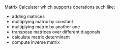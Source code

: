 Matrix Calculater which supports operations such like:
- adding matrices
- multiplying matrix by constant
- multiplying matrix by another one
- transpose matrices over different diagonals
- calculate matrix determinant
- compute inverse matrix

